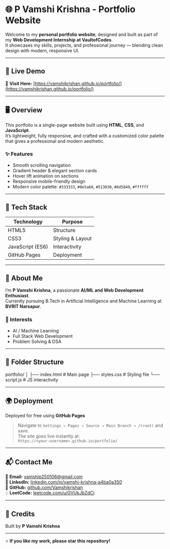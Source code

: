 # 🌐 P Vamshi Krishna - Portfolio Website

Welcome to my **personal portfolio website**, designed and built as part of my **Web Development Internship at VaultofCodes**.  
It showcases my skills, projects, and professional journey — blending clean design with modern, responsive UI.

---

## 🚀 Live Demo
🔗 **Visit Here:** [https://vamshikrishan.github.io/portfolio/](https://vamshikrishan.github.io/portfolio/)

---

## 🖥️ Overview
This portfolio is a single-page website built using **HTML**, **CSS**, and **JavaScript**.  
It’s lightweight, fully responsive, and crafted with a customized color palette that gives a professional and modern aesthetic.

### ✨ Features
- Smooth scrolling navigation  
- Gradient header & elegant section cards  
- Hover lift animation on sections  
- Responsive mobile-friendly design  
- Modern color palette: `#333333`, `#0e5a60`, `#513030`, `#6d5849`, `#ffffff`

---

## 🧩 Tech Stack
| Technology | Purpose |
|-------------|----------|
| HTML5 | Structure |
| CSS3 | Styling & Layout |
| JavaScript (ES6) | Interactivity |
| GitHub Pages | Deployment |

---

## 🧠 About Me
I’m **P Vamshi Krishna**, a passionate **AI/ML and Web Development Enthusiast**.  
Currently pursuing B.Tech in Artificial Intelligence and Machine Learning at **BVRIT Narsapur**.

### 🔹 Interests
- AI / Machine Learning  
- Full Stack Web Development  
- Problem Solving & DSA  

---

## 🧱 Folder Structure
portfolio/
│
├── index.html # Main page
├── styles.css # Styling file
└── script.js # JS interactivity


---

## 🌍 Deployment
Deployed for free using **GitHub Pages**  
> Navigate to `Settings → Pages → Source → Main Branch → /(root)` and save.  
> The site goes live instantly at:  
> `https://<your-username>.github.io/portfolio/`

---

## 📬 Contact Me
📧 **Email:** [vamship250106@gmail.com](mailto:vamship250106@gmail.com)  
💼 **LinkedIn:** [linkedin.com/in/vamshi-krishna-a4ba0a350](https://linkedin.com/in/vamshi-krishna-a4ba0a350)  
🐙 **GitHub:** [github.com/Vamshikrishan](https://github.com/Vamshikrishan)  
💡 **LeetCode:** [leetcode.com/u/GVUkJbZdCi](https://leetcode.com/u/GVUkJbZdCi)

---

## 🏁 Credits
Built by **P Vamshi Krishna**  

---

⭐ **If you like my work, please star this repository!**
